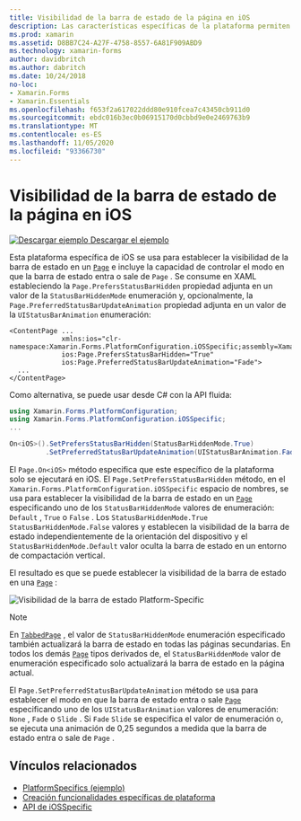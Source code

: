 ```yaml
---
title: Visibilidad de la barra de estado de la página en iOS
description: Las características específicas de la plataforma permiten consumir funcionalidad que solo está disponible en una plataforma específica, sin necesidad de implementar representadores o efectos personalizados. En este artículo se explica cómo consumir el específico de la plataforma iOS que establece la visibilidad de la barra de estado en una página.
ms.prod: xamarin
ms.assetid: D8BB7C24-A27F-4758-8557-6A81F909ABD9
ms.technology: xamarin-forms
author: davidbritch
ms.author: dabritch
ms.date: 10/24/2018
no-loc:
- Xamarin.Forms
- Xamarin.Essentials
ms.openlocfilehash: f653f2a617022ddd80e910fcea7c43450cb911d0
ms.sourcegitcommit: ebdc016b3ec0b06915170d0cbbd9e0e2469763b9
ms.translationtype: MT
ms.contentlocale: es-ES
ms.lasthandoff: 11/05/2020
ms.locfileid: "93366730"
---
```

# <a name="page-status-bar-visibility-on-ios"></a>Visibilidad de la barra de estado de la página en iOS

[![Descargar ejemplo](~/media/shared/download.png) Descargar el ejemplo](/samples/xamarin/xamarin-forms-samples/userinterface-platformspecifics)

Esta plataforma específica de iOS se usa para establecer la visibilidad de la barra de estado en un [`Page`](xref:Xamarin.Forms.Page) e incluye la capacidad de controlar el modo en que la barra de estado entra o sale de `Page` . Se consume en XAML estableciendo la `Page.PrefersStatusBarHidden` propiedad adjunta en un valor de la `StatusBarHiddenMode` enumeración y, opcionalmente, la `Page.PreferredStatusBarUpdateAnimation` propiedad adjunta en un valor de la `UIStatusBarAnimation` enumeración:

```xaml
<ContentPage ...
             xmlns:ios="clr-namespace:Xamarin.Forms.PlatformConfiguration.iOSSpecific;assembly=Xamarin.Forms.Core"
             ios:Page.PrefersStatusBarHidden="True"
             ios:Page.PreferredStatusBarUpdateAnimation="Fade">
  ...
</ContentPage>
```

Como alternativa, se puede usar desde C# con la API fluida:

```csharp
using Xamarin.Forms.PlatformConfiguration;
using Xamarin.Forms.PlatformConfiguration.iOSSpecific;
...

On<iOS>().SetPrefersStatusBarHidden(StatusBarHiddenMode.True)
         .SetPreferredStatusBarUpdateAnimation(UIStatusBarAnimation.Fade);
```

El `Page.On<iOS>` método especifica que este específico de la plataforma solo se ejecutará en iOS. El `Page.SetPrefersStatusBarHidden` método, en el `Xamarin.Forms.PlatformConfiguration.iOSSpecific` espacio de nombres, se usa para establecer la visibilidad de la barra de estado en un [`Page`](xref:Xamarin.Forms.Page) especificando uno de los `StatusBarHiddenMode` valores de enumeración: `Default` , `True` o `False` . Los `StatusBarHiddenMode.True` `StatusBarHiddenMode.False` valores y establecen la visibilidad de la barra de estado independientemente de la orientación del dispositivo y el `StatusBarHiddenMode.Default` valor oculta la barra de estado en un entorno de compactación vertical.

El resultado es que se puede establecer la visibilidad de la barra de estado en una [`Page`](xref:Xamarin.Forms.Page) :

![Visibilidad de la barra de estado Platform-Specific](page-status-bar-visibility-images/hide-status-bar.png)

> [!NOTE]
> En [`TabbedPage`](xref:Xamarin.Forms.TabbedPage) , el valor de `StatusBarHiddenMode` enumeración especificado también actualizará la barra de estado en todas las páginas secundarias. En todos los demás [`Page`](xref:Xamarin.Forms.Page) tipos derivados de, el `StatusBarHiddenMode` valor de enumeración especificado solo actualizará la barra de estado en la página actual.

El `Page.SetPreferredStatusBarUpdateAnimation` método se usa para establecer el modo en que la barra de estado entra o sale [`Page`](xref:Xamarin.Forms.Page) especificando uno de los `UIStatusBarAnimation` valores de enumeración: `None` , `Fade` o `Slide` . Si `Fade` `Slide` se especifica el valor de enumeración o, se ejecuta una animación de 0,25 segundos a medida que la barra de estado entra o sale de `Page` .

## <a name="related-links"></a>Vínculos relacionados

- [PlatformSpecifics (ejemplo)](/samples/xamarin/xamarin-forms-samples/userinterface-platformspecifics)
- [Creación funcionalidades específicas de plataforma](~/xamarin-forms/platform/platform-specifics/index.md#creating-platform-specifics)
- [API de iOSSpecific](xref:Xamarin.Forms.PlatformConfiguration.iOSSpecific)